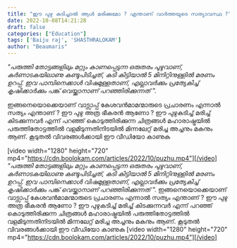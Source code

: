```yaml
---
title: "ഈ പുഴു കടിച്ചാൽ ആൾ മരിക്കുമോ ? എന്താണ് വാർത്തയുടെ സത്യാവസ്ഥ ?"
date: 2022-10-08T14:21:28
draft: false
categories: ["Education"]
tags: ['Baiju raj', 'SHASTHRALOKAM']
author: "Beaumaris"
---
```


<em>"പരുത്തി തോട്ടങ്ങളിലും മറ്റും കാണപ്പെടുന്ന ഒരുതരം പുഴുവാണ്, കർണാടകയിലാണു കണ്ടുപിടിച്ചത്, കടി കിട്ടിയാൽ 5 മിനിറ്റിനുള്ളിൽ മരണം ഉറപ്പ്. ഇവ പാമ്പിനെക്കാള്‍ വിഷമുള്ളതാണ്, എല്ലാവർക്കും പ്രത്യേകിച്ച് കൃഷിക്കാർക്കും പങ്ക് വെയ്ക്കാനാണ് പറഞ്ഞിരിക്കുന്നത് ".</em>

ഇങ്ങനെയൊക്കെയാണ് വാട്സാപ്പ് കേശവൻമാമന്മാരുടെ പ്രചാരണം എന്നാൽ സത്യം എന്താണ് ? ഈ പുഴു അത്ര ഭീകരൻ ആണോ ? ഈ പുഴുകടിച്ച് മരിച്ച് കിടക്കുന്നവർ എന്ന് പറഞ്ഞ് കൊടുത്തിരിക്കുന്ന ചിത്രങ്ങൾ മഹാരാഷ്ട്രയിൽ പരുത്തിതോട്ടത്തിൽ വളമിടുന്നതിനിടയിൽ മിന്നലേറ്റ് മരിച്ച അച്ചനും മകനും ആണ്. കൂടുതൽ വിവരങ്ങൾക്കായി ഈ വീഡിയോ കാണുക

[video width="1280" height="720" mp4="https://cdn.boolokam.com/articles/2022/10/puzhu.mp4"][/video]
_"പരുത്തി തോട്ടങ്ങളിലും മറ്റും കാണപ്പെടുന്ന ഒരുതരം പുഴുവാണ്, കർണാടകയിലാണു കണ്ടുപിടിച്ചത്, കടി കിട്ടിയാൽ 5 മിനിറ്റിനുള്ളിൽ മരണം ഉറപ്പ്. ഇവ പാമ്പിനെക്കാള്‍ വിഷമുള്ളതാണ്, എല്ലാവർക്കും പ്രത്യേകിച്ച് കൃഷിക്കാർക്കും പങ്ക് വെയ്ക്കാനാണ് പറഞ്ഞിരിക്കുന്നത് "._ ഇങ്ങനെയൊക്കെയാണ് വാട്സാപ്പ് കേശവൻമാമന്മാരുടെ പ്രചാരണം എന്നാൽ സത്യം എന്താണ് ? ഈ പുഴു അത്ര ഭീകരൻ ആണോ ? ഈ പുഴുകടിച്ച് മരിച്ച് കിടക്കുന്നവർ എന്ന് പറഞ്ഞ് കൊടുത്തിരിക്കുന്ന ചിത്രങ്ങൾ മഹാരാഷ്ട്രയിൽ പരുത്തിതോട്ടത്തിൽ വളമിടുന്നതിനിടയിൽ മിന്നലേറ്റ് മരിച്ച അച്ചനും മകനും ആണ്. കൂടുതൽ വിവരങ്ങൾക്കായി ഈ വീഡിയോ കാണുക [video width="1280" height="720" mp4="https://cdn.boolokam.com/articles/2022/10/puzhu.mp4"][/video]
